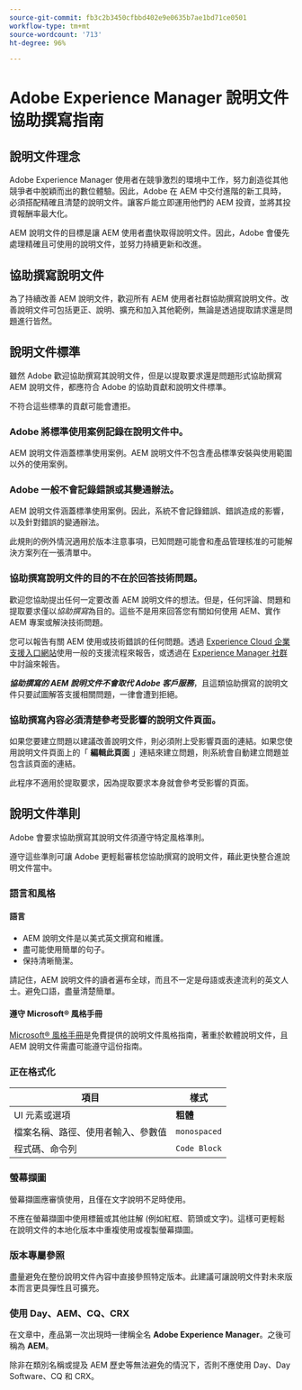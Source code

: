 ```yaml
---
source-git-commit: fb3c2b3450cfbbd402e9e0635b7ae1bd71ce0501
workflow-type: tm+mt
source-wordcount: '713'
ht-degree: 96%

---
```

# Adobe Experience Manager 說明文件協助撰寫指南

## 說明文件理念

Adobe Experience Manager 使用者在競爭激烈的環境中工作，努力創造從其他競爭者中脫穎而出的數位體驗。因此，Adobe 在 AEM 中交付進階的新工具時，必須搭配精確且清楚的說明文件。讓客戶能立即運用他們的 AEM 投資，並將其投資報酬率最大化。

AEM 說明文件的目標是讓 AEM 使用者盡快取得說明文件。因此，Adobe 會優先處理精確且可使用的說明文件，並努力持續更新和改進。

## 協助撰寫說明文件

為了持續改善 AEM 說明文件，歡迎所有 AEM 使用者社群協助撰寫說明文件。改善說明文件可包括更正、說明、擴充和加入其他範例，無論是透過提取請求還是問題進行皆然。

## 說明文件標準

雖然 Adobe 歡迎協助撰寫其說明文件，但是以提取要求還是問題形式協助撰寫 AEM 說明文件，都應符合 Adobe 的協助貢獻和說明文件標準。

不符合這些標準的貢獻可能會遭拒。

### Adobe 將標準使用案例記錄在說明文件中。

AEM 說明文件涵蓋標準使用案例。AEM 說明文件不包含產品標準安裝與使用範圍以外的使用案例。

### Adobe 一般不會記錄錯誤或其變通辦法。

AEM 說明文件涵蓋標準使用案例。因此，系統不會記錄錯誤、錯誤造成的影響，以及針對錯誤的變通辦法。

此規則的例外情況適用於版本注意事項，已知問題可能會和產品管理核准的可能解決方案列在一張清單中。

### 協助撰寫說明文件的目的不在於回答技術問題。

歡迎您協助提出任何一定要改善 AEM 說明文件的想法。但是，任何評論、問題和提取要求僅以&#x200B;*協助撰寫*&#x200B;為目的。這些不是用來回答您有關如何使用 AEM、實作 AEM 專案或解決技術問題。

您可以報告有關 AEM 使用或技術錯誤的任何問題。透過 [Experience Cloud 企業支援入口網站](https://experienceleague.adobe.com/zh-hant?support-solution=General#support)使用一般的支援流程來報告，或透過在 [Experience Manager 社群](https://experienceleaguecommunities.adobe.com/t5/adobe-experience-manager/ct-p/adobe-experience-manager-community)中討論來報告。

***協助撰寫的 AEM 說明文件不會取代 Adobe 客戶服務***，且這類協助撰寫的說明文件只要試圖解答支援相關問題，一律會遭到拒絕。

### 協助撰寫內容必須清楚參考受影響的說明文件頁面。

如果您要建立問題以建議改善說明文件，則必須附上受影響頁面的連結。如果您使用說明文件頁面上的「 **編輯此頁面** 」連結來建立問題，則系統會自動建立問題並包含該頁面的連結。

此程序不適用於提取要求，因為提取要求本身就會參考受影響的頁面。

## 說明文件準則

Adobe 會要求協助撰寫其說明文件須遵守特定風格準則。

遵守這些準則可讓 Adobe 更輕鬆審核您協助撰寫的說明文件，藉此更快整合進說明文件當中。

### 語言和風格

#### 語言

* AEM 說明文件是以美式英文撰寫和維護。
* 盡可能使用簡單的句子。
* 保持清晰簡潔。

請記住，AEM 說明文件的讀者遍布全球，而且不一定是母語或表達流利的英文人士。避免口語，盡量清楚簡單。

#### 遵守 Microsoft® 風格手冊

[Microsoft® 風格手冊](https://learn.microsoft.com/en-us/style-guide/welcome/)是免費提供的說明文件風格指南，著重於軟體說明文件，且 AEM 說明文件需盡可能遵守這份指南。

### 正在格式化

| 項目 | 樣式 |
|---|---|
| UI 元素或選項 | **粗體** |
| 檔案名稱、路徑、使用者輸入、參數值 | `monospaced` |
| 程式碼、命令列 | ```Code Block``` |

### 螢幕擷圖

螢幕擷圖應審慎使用，且僅在文字說明不足時使用。

不應在螢幕擷圖中使用標籤或其他註解 (例如紅框、箭頭或文字)。這樣可更輕鬆在說明文件的本地化版本中重複使用或複製螢幕擷圖。

### 版本專屬參照

盡量避免在整份說明文件內容中直接參照特定版本。此建議可讓說明文件對未來版本而言更具彈性且可擴充。

### 使用 Day、AEM、CQ、CRX

在文章中，產品第一次出現時一律稱全名 **Adobe Experience Manager**。之後可稱為 **AEM**。

除非在類別名稱或提及 AEM 歷史等無法避免的情況下，否則不應使用 Day、Day Software、CQ 和 CRX。
